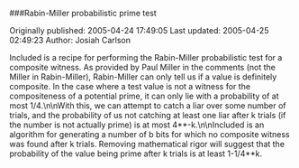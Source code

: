 ###Rabin-Miller probabilistic prime test

Originally published: 2005-04-24 17:49:05
Last updated: 2005-04-25 02:49:23
Author: Josiah Carlson

Included is a recipe for performing the Rabin-Miller probabilistic test for a composite witness.  As provided by Paul Miller in the comments (not the Miller in Rabin-Miller), Rabin-Miller can only tell us if a value is definitely composite.  In the case where a test value is not a witness for the compositeness of a potential prime, it can only lie with a probability of at most 1/4.\n\nWith this, we can attempt to catch a liar over some number of trials, and the probability of us not catching at least one liar after k trials (if the number is not actually prime) is at most 4**-k.\n\nIncluded is an algorithm for generating a number of b bits for which no composite witness was found after k trials.  Removing mathematical rigor will suggest that the probability of the value being prime after k trials is at least 1-1/4**k.
